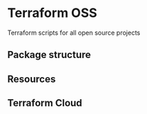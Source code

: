 # Terraform OSS 

Terraform scripts for all open source projects

## Package structure

## Resources

## Terraform Cloud
